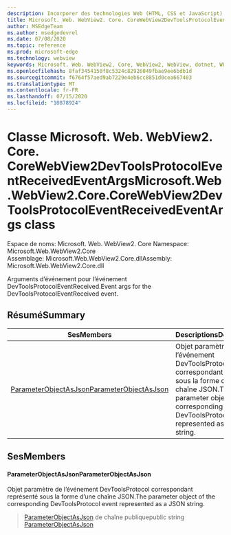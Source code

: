 ```yaml
---
description: Incorporer des technologies Web (HTML, CSS et JavaScript) dans vos applications natives avec le contrôle Microsoft Edge WebView2
title: Microsoft. Web. WebView2. Core. CoreWebView2DevToolsProtocolEventReceivedEventArgs
author: MSEdgeTeam
ms.author: msedgedevrel
ms.date: 07/08/2020
ms.topic: reference
ms.prod: microsoft-edge
ms.technology: webview
keywords: Microsoft. Web. WebView2, Core, WebView2, WebView, dotnet, WPF, WinForms, application, Edge, CoreWebView2, CoreWebView2Controller, contrôle de navigateur, Edge html, Microsoft. Web. WebView2. Core. CoreWebView2DevToolsProtocolEventReceivedEventArgs
ms.openlocfilehash: 8faf3454150f8c5324c82926049fbae9ee6bdb1d
ms.sourcegitcommit: f6764f57aed9ab7229e4eb6cc8851d0cea667403
ms.translationtype: MT
ms.contentlocale: fr-FR
ms.lasthandoff: 07/15/2020
ms.locfileid: "10878924"
---
```

# <span data-ttu-id="1c5d0-104">Classe Microsoft. Web. WebView2. Core. CoreWebView2DevToolsProtocolEventReceivedEventArgs</span><span class="sxs-lookup"><span data-stu-id="1c5d0-104">Microsoft.Web.WebView2.Core.CoreWebView2DevToolsProtocolEventReceivedEventArgs class</span></span> 

<span data-ttu-id="1c5d0-105">Espace de noms: Microsoft. Web. WebView2. Core </span><span class="sxs-lookup"><span data-stu-id="1c5d0-105">Namespace: Microsoft.Web.WebView2.Core</span></span>\
<span data-ttu-id="1c5d0-106">Assemblage: Microsoft.Web.WebView2.Core.dll</span><span class="sxs-lookup"><span data-stu-id="1c5d0-106">Assembly: Microsoft.Web.WebView2.Core.dll</span></span>

<span data-ttu-id="1c5d0-107">Arguments d’événement pour l’événement DevToolsProtocolEventReceived.</span><span class="sxs-lookup"><span data-stu-id="1c5d0-107">Event args for the DevToolsProtocolEventReceived event.</span></span>

## <span data-ttu-id="1c5d0-108">Résumé</span><span class="sxs-lookup"><span data-stu-id="1c5d0-108">Summary</span></span>

 <span data-ttu-id="1c5d0-109">Ses</span><span class="sxs-lookup"><span data-stu-id="1c5d0-109">Members</span></span>                        | <span data-ttu-id="1c5d0-110">Descriptions</span><span class="sxs-lookup"><span data-stu-id="1c5d0-110">Descriptions</span></span>
--------------------------------|---------------------------------------------
[<span data-ttu-id="1c5d0-111">ParameterObjectAsJson</span><span class="sxs-lookup"><span data-stu-id="1c5d0-111">ParameterObjectAsJson</span></span>](#parameterobjectasjson) | <span data-ttu-id="1c5d0-112">Objet paramètre de l’événement DevToolsProtocol correspondant représenté sous la forme d’une chaîne JSON.</span><span class="sxs-lookup"><span data-stu-id="1c5d0-112">The parameter object of the corresponding DevToolsProtocol event represented as a JSON string.</span></span>

## <span data-ttu-id="1c5d0-113">Ses</span><span class="sxs-lookup"><span data-stu-id="1c5d0-113">Members</span></span>

#### <span data-ttu-id="1c5d0-114">ParameterObjectAsJson</span><span class="sxs-lookup"><span data-stu-id="1c5d0-114">ParameterObjectAsJson</span></span> 

<span data-ttu-id="1c5d0-115">Objet paramètre de l’événement DevToolsProtocol correspondant représenté sous la forme d’une chaîne JSON.</span><span class="sxs-lookup"><span data-stu-id="1c5d0-115">The parameter object of the corresponding DevToolsProtocol event represented as a JSON string.</span></span>

> <span data-ttu-id="1c5d0-116">[ParameterObjectAsJson](#parameterobjectasjson) de chaîne publique</span><span class="sxs-lookup"><span data-stu-id="1c5d0-116">public string [ParameterObjectAsJson](#parameterobjectasjson)</span></span>


